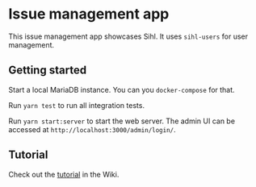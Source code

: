 # Issue management app

This issue management app showcases Sihl. It uses `sihl-users` for user management.

## Getting started

Start a local MariaDB instance. You can you `docker-compose` for that.

Run `yarn test` to run all integration tests.

Run `yarn start:server` to start the web server. The admin UI can be accessed at `http://localhost:3000/admin/login/`.

## Tutorial

Check out the [tutorial](/sihl/wiki/Tutorial:-Issue-management-app) in the Wiki.
